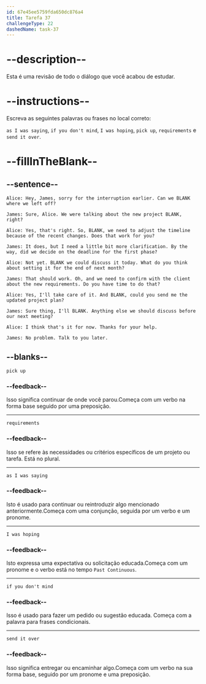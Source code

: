 ```yaml
---
id: 67e45ee5759fda650dc876a4
title: Tarefa 37
challengeType: 22
dashedName: task-37
---
```


<!-- REVIEW -->

# --description--

Esta é uma revisão de todo o diálogo que você acabou de estudar.

# --instructions--

Escreva as seguintes palavras ou frases no local correto:

`as I was saying`, `if you don't mind`, `I was hoping`, `pick up`, `requirements` e `send it over`.

# --fillInTheBlank--

## --sentence--

`Alice: Hey, James, sorry for the interruption earlier. Can we BLANK where we left off?`

`James: Sure, Alice. We were talking about the new project BLANK, right?`

`Alice: Yes, that's right. So, BLANK, we need to adjust the timeline because of the recent changes. Does that work for you?`

`James: It does, but I need a little bit more clarification. By the way, did we decide on the deadline for the first phase?`

`Alice: Not yet. BLANK we could discuss it today. What do you think about setting it for the end of next month?`

`James: That should work. Oh, and we need to confirm with the client about the new requirements. Do you have time to do that?`

`Alice: Yes, I'll take care of it. And BLANK, could you send me the updated project plan?`

`James: Sure thing, I'll BLANK. Anything else we should discuss before our next meeting?`

`Alice: I think that's it for now. Thanks for your help.`

`James: No problem. Talk to you later.`

## --blanks--

`pick up`

### --feedback--

Isso significa continuar de onde você parou.Começa com um verbo na forma base seguido por uma preposição.

---

`requirements`

### --feedback--

Isso se refere às necessidades ou critérios específicos de um projeto ou tarefa. Está no plural.

---

`as I was saying`

### --feedback--

Isto é usado para continuar ou reintroduzir algo mencionado anteriormente.Começa com uma conjunção, seguida por um verbo e um pronome.

---

`I was hoping`

### --feedback--

Isto expressa uma expectativa ou solicitação educada.Começa com um pronome e o verbo está no tempo `Past Continuous`.

---

`if you don't mind`

### --feedback--

Isso é usado para fazer um pedido ou sugestão educada. Começa com a palavra para frases condicionais.

---

`send it over`

### --feedback--

Isso significa entregar ou encaminhar algo.Começa com um verbo na sua forma base, seguido por um pronome e uma preposição.
